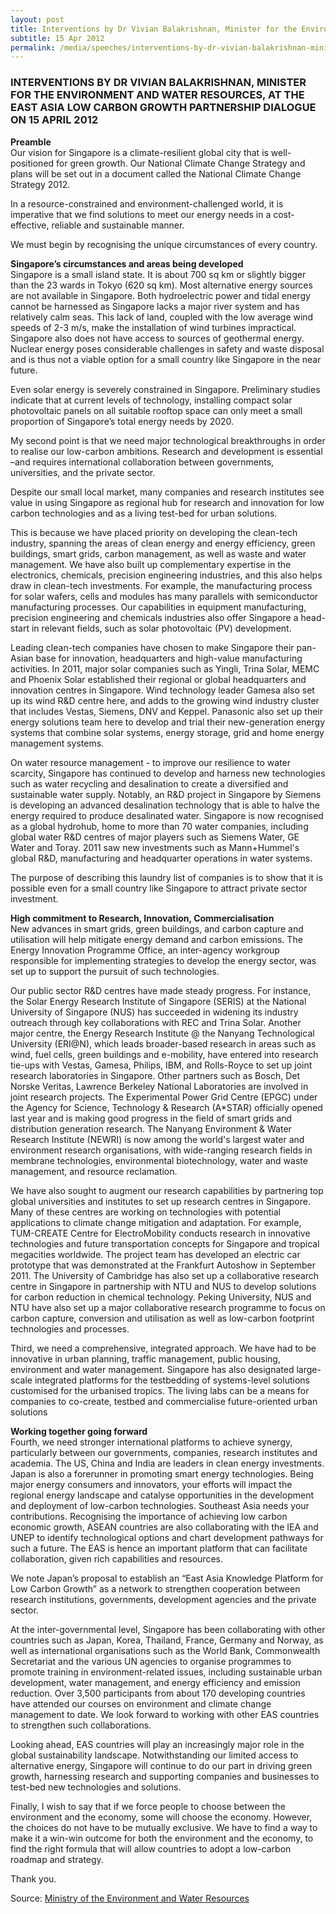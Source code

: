 ```yaml
---
layout: post
title: Interventions by Dr Vivian Balakrishnan, Minister for the Environment and Water Resources, at the East Asia Low Carbon Growth Partnership Dialogue on 15 April 2012
subtitle: 15 Apr 2012
permalink: /media/speeches/interventions-by-dr-vivian-balakrishnan-minister-for-the-environment-and-water-resources-at-the-east-asia-low-carbon-growth-partnership-dialogue-on-15-april-2012
---
```


### INTERVENTIONS BY DR VIVIAN BALAKRISHNAN, MINISTER FOR THE ENVIRONMENT AND WATER RESOURCES, AT THE EAST ASIA LOW CARBON GROWTH PARTNERSHIP DIALOGUE ON 15 APRIL 2012

**Preamble**  
Our vision for Singapore is a climate-resilient global city that is well-positioned for green growth. Our National Climate Change Strategy and plans will be set out in a document called the National Climate Change Strategy 2012. 

In a resource-constrained and environment-challenged world, it is imperative that we find solutions to meet our energy needs in a cost-effective, reliable and sustainable manner. 

We must begin by recognising the unique circumstances of every country.

**Singapore’s circumstances and areas being developed**  
Singapore is a small island state. It is about 700 sq km or slightly bigger than the 23 wards in Tokyo (620 sq km). Most alternative energy sources are not available in Singapore. Both hydroelectric power and tidal energy cannot be harnessed as Singapore lacks a major river system and has relatively calm seas. This lack of land, coupled with the low average wind speeds of 2-3 m/s, make the installation of wind turbines impractical. Singapore also does not have access to sources of geothermal energy. Nuclear energy poses considerable challenges in safety and waste disposal and is thus not a viable option for a small country like Singapore in the near future. 

Even solar energy is severely constrained in Singapore. Preliminary studies indicate that at current levels of technology, installing compact solar photovoltaic panels on all suitable rooftop space can only meet a small proportion of Singapore’s total energy needs by 2020. 

My second point is that we need major technological breakthroughs in order to realise our low-carbon ambitions. Research and development is essential –and requires international collaboration between governments, universities, and the private sector. 

Despite our small local market, many companies and research institutes see value in using Singapore as regional hub for research and innovation for low carbon technologies and as a living test-bed for urban solutions. 

This is because we have placed priority on developing the clean-tech industry, spanning the areas of clean energy and energy efficiency, green buildings, smart grids, carbon management, as well as waste and water management. We have also built up complementary expertise in the electronics, chemicals, precision engineering industries, and this also helps draw in clean-tech investments. For example, the manufacturing process for solar wafers, cells and modules has many parallels with semiconductor manufacturing processes. Our capabilities in equipment manufacturing, precision engineering and chemicals industries also offer Singapore a head-start in relevant fields, such as solar photovoltaic (PV) development. 

Leading clean-tech companies have chosen to make Singapore their pan-Asian base for innovation, headquarters and high-value manufacturing activities. In 2011, major solar companies such as Yingli, Trina Solar, MEMC and Phoenix Solar established their regional or global headquarters and innovation centres in Singapore. Wind technology leader Gamesa also set up its wind R&D centre here, and adds to the growing wind industry cluster that includes Vestas, Siemens, DNV and Keppel. Panasonic also set up their energy solutions team here to develop and trial their new-generation energy systems that combine solar systems, energy storage, grid and home energy management systems. 

On water resource management - to improve our resilience to water scarcity, Singapore has continued to develop and harness new technologies such as water recycling and desalination to create a diversified and sustainable water supply. Notably, an R&D project in Singapore by Siemens is developing an advanced desalination technology that is able to halve the energy required to produce desalinated water. Singapore is now recognised as a global hydrohub, home to more than 70 water companies, including global water R&D centres of major players such as Siemens Water, GE Water and Toray. 2011 saw new investments such as Mann+Hummel's global R&D, manufacturing and headquarter operations in water systems. 

The purpose of describing this laundry list of companies is to show that it is possible even for a small country like Singapore to attract private sector investment.

**High commitment to Research, Innovation, CommerciaIisation**  
New advances in smart grids, green buildings, and carbon capture and utilisation will help mitigate energy demand and carbon emissions. The Energy Innovation Programme Office, an inter-agency workgroup responsible for implementing strategies to develop the energy sector, was set up to support the pursuit of such technologies. 

Our public sector R&D centres have made steady progress. For instance, the Solar Energy Research Institute of Singapore (SERIS) at the National University of Singapore (NUS) has succeeded in widening its industry outreach through key collaborations with REC and Trina Solar. Another major centre, the Energy Research Institute @ the Nanyang Technological University (ERI@N), which leads broader-based research in areas such as wind, fuel cells, green buildings and e-mobility, have entered into research tie-ups with Vestas, Gamesa, Philips, IBM, and Rolls-Royce to set up joint research laboratories in Singapore. Other partners such as Bosch, Det Norske Veritas, Lawrence Berkeley National Laboratories are involved in joint research projects. The Experimental Power Grid Centre (EPGC) under the Agency for Science, Technology & Research (A*STAR) officially opened last year and is making good progress in the field of smart grids and distribution generation research. The Nanyang Environment & Water Research Institute (NEWRI) is now among the world's largest water and environment research organisations, with wide-ranging research fields in membrane technologies, environmental biotechnology, water and waste management, and resource reclamation. 

We have also sought to augment our research capabilities by partnering top global universities and institutes to set up research centres in Singapore. Many of these centres are working on technologies with potential applications to climate change mitigation and adaptation. For example, TUM-CREATE Centre for ElectroMobility conducts research in innovative technologies and future transportation concepts for Singapore and tropical megacities worldwide. The project team has developed an electric car prototype that was demonstrated at the Frankfurt Autoshow in September 2011. The University of Cambridge has also set up a collaborative research centre in Singapore in partnership with NTU and NUS to develop solutions for carbon reduction in chemical technology. Peking University, NUS and NTU have also set up a major collaborative research programme to focus on carbon capture, conversion and utilisation as well as low-carbon footprint technologies and processes. 

Third, we need a comprehensive, integrated approach. We have had to be innovative in urban planning, traffic management, public housing, environment and water management. Singapore has also designated large-scale integrated platforms for the testbedding of systems-level solutions customised for the urbanised tropics. The living labs can be a means for companies to co-create, testbed and commercialise future-oriented urban solutions

**Working together going forward**  
Fourth, we need stronger international platforms to achieve synergy, particularly between our governments, companies, research institutes and academia. The US, China and India are leaders in clean energy investments. Japan is also a forerunner in promoting smart energy technologies. Being major energy consumers and innovators, your efforts will impact the regional energy landscape and catalyse opportunities in the development and deployment of low-carbon technologies. Southeast Asia needs your contributions. Recognising the importance of achieving low carbon economic growth, ASEAN countries are also collaborating with the IEA and UNEP to identify technological options and chart development pathways for such a future. The EAS is hence an important platform that can facilitate collaboration, given rich capabilities and resources. 

We note Japan’s proposal to establish an “East Asia Knowledge Platform for Low Carbon Growth” as a network to strengthen cooperation between research institutions, governments, development agencies and the private sector. 

At the inter-governmental level, Singapore has been collaborating with other countries such as Japan, Korea, Thailand, France, Germany and Norway, as well as international organisations such as the World Bank, Commonwealth Secretariat and the various UN agencies to organise programmes to promote training in environment-related issues, including sustainable urban development, water management, and energy efficiency and emission reduction. Over 3,500 participants from about 170 developing countries have attended our courses on environment and climate change management to date. We look forward to working with other EAS countries to strengthen such collaborations. 

Looking ahead, EAS countries will play an increasingly major role in the global sustainability landscape. Notwithstanding our limited access to alternative energy, Singapore will continue to do our part in driving green growth, harnessing research and supporting companies and businesses to test-bed new technologies and solutions. 

Finally, I wish to say that if we force people to choose between the environment and the economy, some will choose the economy. However, the choices do not have to be mutually exclusive. We have to find a way to make it a win-win outcome for both the environment and the economy, to find the right formula that will allow countries to adopt a low-carbon roadmap and strategy.

Thank you.



Source: [<a href="https://www.mewr.gov.sg/news" target="_blank">Ministry of the Environment and Water Resources</a>](https://www.mewr.gov.sg/news)
